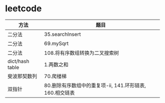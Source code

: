 # leetcode

| 方法            | 题目                                                     |
| --------------- | -------------------------------------------------------- |
| 二分法          | 35.searchInsert                                          |
| 二分法          | 69.mySqrt                                                |
| 二分法          | 108.将有序数组转换为二叉搜索树                           |
| dict/hash table | 1.两数之和                                               |
| 斐波那契数列    | 70.爬楼梯                                                |
| 双指针          | 80.删除有序数组中的重复项-ii, 141.环形链表, 160.相交链表 |
